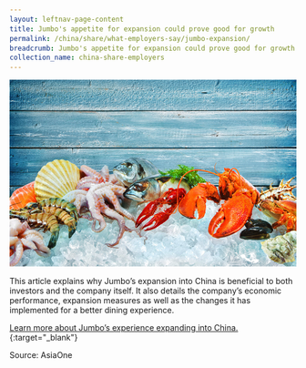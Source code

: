 ```yaml
---
layout: leftnav-page-content
title: Jumbo's appetite for expansion could prove good for growth
permalink: /china/share/what-employers-say/jumbo-expansion/
breadcrumb: Jumbo's appetite for expansion could prove good for growth
collection_name: china-share-employers
---
```


<img src="\images\china-employers\jumbo-expansion.jpg" alt="jumbo-expansion" style="width:800px;" />

This article explains why Jumbo’s expansion into China is beneficial to both investors and the company itself. It also details the company’s economic performance, expansion measures as well as the changes it has implemented for a better dining experience. 

[Learn more about Jumbo’s experience expanding into China.](https://www.asiaone.com/business/jumbos-appetite-expansion-could-prove-good-growth){:target="_blank"}

Source: AsiaOne
